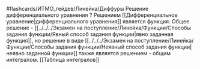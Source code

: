 #flashcards/ИТМО_гейдев/Линейка/Диффуры
Решение дифференциального уравнения
?
Решением [[Дифференциальное уравнение|дифференциального уравнения]] является функция.
Общее решение - [[../../../Экзамен на поступление/Линейка/Функции/Способы задания функции/Явный способ задания функции|явно заданная функция]], но решение в виде [[../../../Экзамен на поступление/Линейка/Функции/Способы задания функции/Неявный способ задания функции|неявно заданной функции]] также является решением - общим интегралом.
[[Таблица интегралов]]
